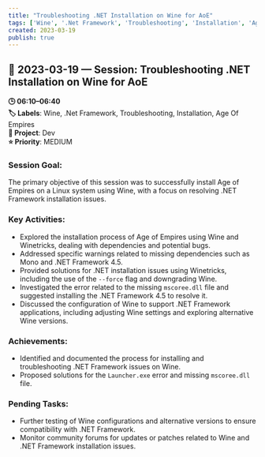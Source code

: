 ```yaml
---
title: "Troubleshooting .NET Installation on Wine for AoE"
tags: ['Wine', '.Net Framework', 'Troubleshooting', 'Installation', 'Age Of Empires']
created: 2023-03-19
publish: true
---
```


## 📅 2023-03-19 — Session: Troubleshooting .NET Installation on Wine for AoE

**🕒 06:10–06:40**  
**🏷️ Labels**: Wine, .Net Framework, Troubleshooting, Installation, Age Of Empires  
**📂 Project**: Dev  
**⭐ Priority**: MEDIUM  


### Session Goal:
The primary objective of this session was to successfully install Age of Empires on a Linux system using Wine, with a focus on resolving .NET Framework installation issues.

### Key Activities:
- Explored the installation process of Age of Empires using Wine and Winetricks, dealing with dependencies and potential bugs.
- Addressed specific warnings related to missing dependencies such as Mono and .NET Framework 4.5.
- Provided solutions for .NET installation issues using Winetricks, including the use of the `--force` flag and downgrading Wine.
- Investigated the error related to the missing `mscoree.dll` file and suggested installing the .NET Framework 4.5 to resolve it.
- Discussed the configuration of Wine to support .NET Framework applications, including adjusting Wine settings and exploring alternative Wine versions.

### Achievements:
- Identified and documented the process for installing and troubleshooting .NET Framework issues on Wine.
- Proposed solutions for the `Launcher.exe` error and missing `mscoree.dll` file.

### Pending Tasks:
- Further testing of Wine configurations and alternative versions to ensure compatibility with .NET Framework.
- Monitor community forums for updates or patches related to Wine and .NET Framework installation issues.
